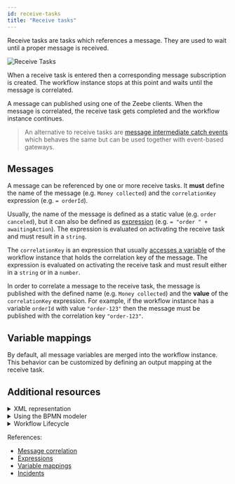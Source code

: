 ```yaml
---
id: receive-tasks
title: "Receive tasks"
---
```


Receive tasks are tasks which references a message. They are used to wait until a proper message is received.

![Receive Tasks](assets/receive-tasks.png)

When a receive task is entered then a corresponding message subscription is created. The workflow instance stops at this point and waits until the message is correlated.

A message can published using one of the Zeebe clients. When the message is correlated, the receive task gets completed and the workflow instance continues.

> An alternative to receive tasks are [message intermediate catch events](../../bpmn-workflows/message-events/message-events.md) which behaves the same but can be used together with event-based gateways.

## Messages

A message can be referenced by one or more receive tasks. It **must** define the name of the message (e.g. `Money collected`) and the `correlationKey` expression (e.g. `= orderId`).

Usually, the name of the message is defined as a static value (e.g. `order canceled`), but it can also be defined as [expression](/components/concepts/expressions.md) (e.g. `= "order " + awaitingAction`). The expression is evaluated on activating the receive task and must result in a `string`.

The `correlationKey` is an expression that usually [accesses a variable](/components/concepts/expressions.md#access-variables) of the workflow instance that holds the correlation key of the message. The expression is evaluated on activating the receive task and must result either in a `string` or in a `number`.

In order to correlate a message to the receive task, the message is published with the defined name (e.g. `Money collected`) and the **value** of the `correlationKey` expression. For example, if the workflow instance has a variable `orderId` with value `"order-123"` then the message must be published with the correlation key `"order-123"`.

## Variable mappings

By default, all message variables are merged into the workflow instance. This behavior can be customized by defining an output mapping at the receive task.

## Additional resources

<details>
  <summary>XML representation</summary>
  <p>A receive task with message definition:

```xml
<bpmn:message id="Message_1iz5qtq" name="Money collected">
   <bpmn:extensionElements>
     <zeebe:subscription correlationKey="orderId" />
   </bpmn:extensionElements>
</bpmn:message>

<bpmn:receiveTask id="money-collected" name="Money collected"
  messageRef="Message_1iz5qtq">
</bpmn:receiveTask>
```

  </p>
</details>

<details>
  <summary>Using the BPMN modeler</summary>
  <p>Adding a receive task with message:

![receive-task](assets/receive-task.gif)

  </p>
</details>

<details>
  <summary>Workflow Lifecycle</summary>
  <p>Workflow instance records of a receive task:

<table>
    <tr>
        <th>Intent</th>
        <th>Element Id</th>
        <th>Element Type</th>
    </tr>
    <tr>
        <td>ELEMENT_ACTIVATING</td>
        <td>money-collected</td>
        <td>RECEIVE_TASK</td>
    </tr>
    <tr>
        <td>ELEMENT_ACTIVATED</td>
        <td>money-collected</td>
        <td>RECEIVE_TASK</td>
    </tr>
    <tr>
        <td>...</td>
        <td>...</td>
        <td>...</td>
    </tr>
    <tr>
        <td>EVENT_OCCURRED</td>
        <td>money-collected</td>
        <td>RECEIVE_TASK</td>
    </tr>
    <tr>
        <td>ELEMENT_COMPLETING</td>
        <td>money-collected</td>
        <td>RECEIVE_TASK</td>
    </tr>
    <tr>
        <td>ELEMENT_COMPLETED</td>
        <td>money-collected</td>
        <td>RECEIVE_TASK</td>
    </tr>
</table>

  </p>
</details>

References:

- [Message correlation](/components/concepts/messages.md)
- [Expressions](/components/concepts/expressions.md)
- [Variable mappings](/components/concepts/variables.md#inputoutput-variable-mappings)
- [Incidents](/components/concepts/incidents.md)

